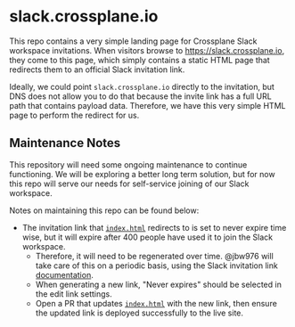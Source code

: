 # slack.crossplane.io

This repo contains a very simple landing page for Crossplane Slack workspace
invitations. When visitors browse to https://slack.crossplane.io, they come to
this page, which simply contains a static HTML page that redirects them to an
official Slack invitation link.

Ideally, we could point `slack.crossplane.io` directly to the invitation, but
DNS does not allow you to do that because the invite link has a full URL path
that contains payload data.  Therefore, we have this very simple HTML page to
perform the redirect for us.

## Maintenance Notes

This repository will need some ongoing maintenance to continue functioning.  We
will be exploring a better long term solution, but for now this repo will serve
our needs for self-service joining of our Slack workspace.

Notes on maintaining this repo can be found below:

* The invitation link that [`index.html`](index.html) redirects to is set to
  never expire time wise, but it will expire after 400 people have used it to
  join the Slack workspace.
  * Therefore, it will need to be regenerated over time.  @jbw976 will take care
    of this on a periodic basis, using the Slack invitation link
    [documentation](https://slack.com/help/articles/201330256-Invite-new-members-to-your-workspace#share-an-invitation-link).
  * When generating a new link, "Never expires" should be selected in the edit
    link settings.
  * Open a PR that updates [`index.html`](index.html) with the new link, then
    ensure the updated link is deployed successfully to the live site.
